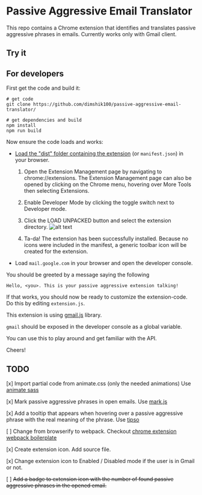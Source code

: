 
# Passive Aggressive Email Translator

This repo contains a Chrome extension that identifies and translates passive aggressive phrases in emails.
Currently works only with Gmail client.

## Try it

<!-- Add a link to add the chrome extension -->

## For developers

First get the code and build it:

```
# get code
git clone https://github.com/dimshik100/passive-aggressive-email-translator/

# get dependencies and build
npm install
npm run build
```

Now ensure the code loads and works:

* [Load the "dist" folder containing the extension](https://developer.chrome.com/extensions/getstarted) (or `manifest.json`) in
your browser.

    1. Open the Extension Management page by navigating to chrome://extensions.
        The Extension Management page can also be opened by clicking on the Chrome menu, hovering over More Tools then selecting Extensions.
    2. Enable Developer Mode by clicking the toggle switch next to Developer mode.
    3. Click the LOAD UNPACKED button and select the extension directory.
![alt text](https://developer.chrome.com/static/images/get_started/load_extension.png)

    4. Ta-da! The extension has been successfully installed. Because no icons were included in the manifest, a generic toolbar icon will be created for the extension.


* Load `mail.google.com` in your browser and open the developer console.

You should be greeted by a message saying the following

```
Hello, <you>. This is your passive aggressive extension talking!
```

If that works, you should now be ready to customize the
extension-code. Do this by editing `extension.js`.

This extension is using [gmail.js](https://github.com/KartikTalwar/gmail.js/) library.

`gmail` should be exposed in the developer console as a global
variable.

You can use this to play around and get familiar with the API.

Cheers!


## TODO

[x] Import partial code from animate.css (only the needed animations)
    Use [animate sass](https://github.com/tgdev/animate-sass)

[x] Mark passive aggressive phrases in open emails.
    Use [mark.js](https://markjs.io/)

[x] Add a tooltip that appears when hovering over a passive aggressive phrase with the real meaning of the phrase.
    Use [tipso](https://tipso.object505.com/)

[ ] Change from browserify to webpack.
Checkout [chrome extension webpack boilerplate](https://github.com/samuelsimoes/chrome-extension-webpack-boilerplate)

[x] Create extension icon. Add source file.

[x] Change extension icon to Enabled / Disabled mode if the user is in Gmail or not.

[ ] ~~Add a badge to extension icon with the number of found passive aggressive phrases in the opened email.~~

<!-- 

TODO: 
Create a video of how the extension works.
    * Open gmail
    * change all fonts to "block" font
    * Start video capturing of the screen
    *send yourself an email from mobile, It will show up with real text
    * Open the email, a small notification should appear on it "This email may contain passive aggressive content"
    * Hover with the pointer on the marked passive aggressive phrases
    * The popup will show the real meaning of the phrase

Check if we can use brain.js to detect more passive aggressive phrases

Create a logo and an icon
(https://www.barnesandnoble.com/w/passive-aggression-martin-kantor-md/1125984078) 


// Credit the icon author
Icons made by [Freepik](https://www.flaticon.com/authors/freepik") from [www.flaticon.com]("https://www.flaticon.com/") is licensed by [CC 3.0 BY]("http://creativecommons.org/licenses/by/3.0/")


Add option to toggle the markings from the extension button.
Use $(".context").unmark(options);


Add option of animating the extension icon
https://hackernoon.com/using-pixijs-to-generate-or-animate-a-chrome-extension-icon-cad2d5ff40c9
-->